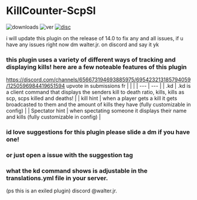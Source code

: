 # KillCounter-ScpSl
![downloads](https://img.shields.io/github/downloads/Waltuhs/KillCounter-ScpSl/total?logo=github&style=for-the-badge)
![ver](https://img.shields.io/github/v/release/Waltuhs/KillCounter-ScpSl?include_prereleases&logo=github&style=for-the-badge)
[![disc](https://img.shields.io/discord/1235681501849321482?label=Discord&logo=discord&style=for-the-badge)](https://discord.gg/MQAcPFJRkR)

i will update this plugin on the release of 14.0 to fix any and all issues, if u have any issues right now dm walter.jr. on discord and say it yk 

### this plugin uses a variety of different ways of tracking and displaying kills!  here are a few noteable features of this plugin
https://discord.com/channels/656673194693885975/695423213185794059/1250596984419651594 upvote in submissions fr
| |  |
| --- | --- |
| .kd | .kd is a client command that displays the senders kill to death ratio, kills, kills as scp, scps killed and deaths! |
| kill hint | when a player gets a kill it gets broadcasted to them and the amount of kills they have (fully customizable in config) |
| Spectator hint | when spectating someone it displays their name and kills (fully customizable in config) |

### id love suggestions for this plugin please slide a dm if you have one!
### or just open a issue with the suggestion tag
### what the kd command shows is adjustable in the translations.yml file in your server. 
(ps this is an exiled plugin)
discord @walter.jr.
